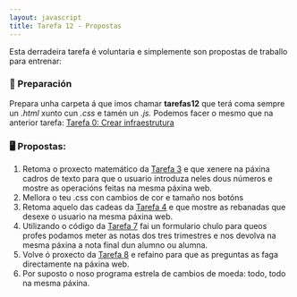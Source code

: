 ```yaml
---
layout: javascript
title: Tarefa 12 - Propostas
---
```


Esta derradeira tarefa é voluntaria e  simplemente son propostas de traballo para entrenar:

### 🧺 Preparación

Prepara unha carpeta á que imos chamar **tarefas12** que terá coma sempre un *.html* xunto cun *.css* e tamén un *.js.* Podemos facer o mesmo que na anterior tarefa: [ Tarefa 0: Crear infraestrutura](../t0)


### 🖥 Propostas:

1. Retoma o proxecto matemático da  [ Tarefa 3](../t3) e que xenere na páxina cadros de texto para que o usuario introduza neles dous números e mostre as operacións feitas na mesma páxina web.
1. Mellora o teu .css con cambios de cor e tamaño nos botóns
1. Retoma aquelo das cadeas da  [ Tarefa 4](../t4) e que mostre as rebanadas que desexe o usuario na mesma páxina web.
1. Utilizando o código da  [ Tarefa 7](../t7) fai un formulario chulo para queos profes podamos meter as notas dos tres trimestres e nos devolva na mesma páxina a nota final dun alumno ou alumna.
1. Volve ó proxecto da [ Tarefa 8](../t8) e refaino para que as preguntas as faga directamente na páxina web.
1. Por suposto o noso programa estrela de cambios de moeda: todo, todo na mesma páxina.
